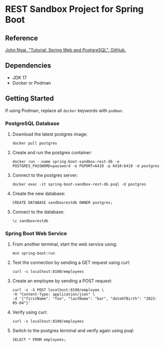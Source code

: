 # REST Sandbox Project for Spring Boot

## Reference

[John Ngai. "Tutorial: Spring Web and PostgreSQL". GitHub.](https://github.com/john-ngai/spring-web-postgres-tutorial/)

## Dependencies

- JDK 17
- Docker or Podman

## Getting Started

If using Podman, replace all `docker` keywords with `podman`.

### PostgreSQL Database

1. Download the latest postgres image:

   ```shell
   docker pull postgres
   ```

2. Create and run the postgres container:

   ```shell
   docker run --name spring-boot-sandbox-rest-db -e POSTGRES_PASSWORD=password -e PGPORT=6410 -p 6410:6410 -d postgres
   ```

3. Connect to the postgres server:

   ```shell
   docker exec -it spring-boot-sandbox-rest-db psql -U postgres
   ```

4. Create the new database:

   ```psl
   CREATE DATABASE sandboxrestdb OWNER postgres;
   ```

5. Connect to the database:

   ```psql
   \c sandboxrestdb
   ```

### Spring Boot Web Service

1. From another terminal, start the web service using:

   ```shell
   mvn spring-boot:run
   ```

2. Test the connection by sending a GET request using curl:

   ```shell
   curl -s localhost:8100/employees
   ```

3. Create an employee by sending a POST request:

   ```shell
   curl -s -X POST localhost:8100/employee \
   -H "Content-Type: application/json" \
   -d '{"firstName": "foo", "lastName": "bar", "dateOfBirth": "2023-05-04"}'
   ```

4. Verify using curl:

   ```shell
   curl -s localhost:8100/employees
   ```

5. Switch to the postgres terminal and verify again using psql:

   ```psql
   SELECT * FROM employees;
   ```

